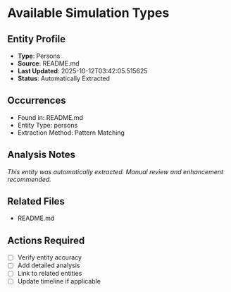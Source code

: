 # Available Simulation Types

## Entity Profile
- **Type**: Persons
- **Source**: README.md
- **Last Updated**: 2025-10-12T03:42:05.515625
- **Status**: Automatically Extracted

## Occurrences
- Found in: README.md
- Entity Type: persons
- Extraction Method: Pattern Matching

## Analysis Notes
*This entity was automatically extracted. Manual review and enhancement recommended.*

## Related Files
- README.md

## Actions Required
- [ ] Verify entity accuracy
- [ ] Add detailed analysis
- [ ] Link to related entities
- [ ] Update timeline if applicable
